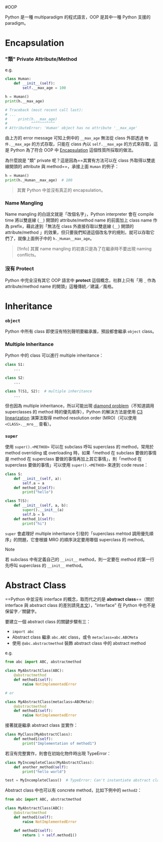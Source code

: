 #OOP

Python 是一種 multiparadigm 的程式語言，OOP 是其中一種 Python 支援的 paradigm。

# Encapsulation

### "類" Private Attribute/Method

e.g.

```Python
class Human:
    def __init__(self):
        self.__max_age = 100

h = Human()
print(h.__max_age)

# Traceback (most recent call last):
# ...
#     print(h.__max_age)
#           ^^^^^^^^^^^
# AttributeError: 'Human' object has no attribute '__max_age'
```

由上方的 error message 可知上例中的 `__max_age` 無法從 class 外部透過 `物件.__max_age` 的方式存取，只能在 class 內以 `self.__max_age` 的方式來存取，這是 Python 為了符合 OOP 中 [Encapsulation](</Programming Language/OOP 四本柱.md#封裝 (Encapsulation)>) 這個性質所採取的做法。

為什麼說是 "類" private 呢？這是因為==其實有方法可以在 class 外取得以雙底線開頭的 attribute 與 method==，承接上面 `Human` 的例子：

```Python
h = Human()
print(h._Human__max_age)  # 100
```

>其實 Python 中並沒有真正的 encapsulation。

### Name Mangling

Name mangling 的白話文就是「改個名字」，Python interpreter 會在 compile time 將以雙底線 (`__`) 開頭的 attribute/method name 的前面加上 class name 作為 prefix，藉此達到「無法在 class 外直接存取以雙底線 (`__`) 開頭的 attribute/method 」的效果，但只要我們知道這個改名字的規則，就可以存取它們了，就像上面例子中的 `h._Human__max_age`。

>[!Info]
>其實 name mangling 的初衷只是為了在繼承時不要出現 naming conflicts。

### 沒有 Protect

Python 中完全沒有其它 OOP 語言中 **protect** 這個概念，社群上只有「用 `_` 作為 attribute/method name 的開頭」這種傳統／建議／風格。

# Inheritance

### `object`

Python 中所有 class 即使沒有特別聲明要繼承誰，預設都會繼承 `object` class。

### Multiple Inheritance

Python 中的 class 可以進行 multiple inheritance：

```Python
class S1:
    ...

class S2:
    ...

class T(S1, S2):  # multiple inheritance
    ...
```

但也因為 multiple inheritance，所以可能出現 [diamond problem](</Programming Language/OOP 零碎筆記.md#Diamond Problem>)（不知道調用 superclasses 的 method 時的優先順序），Python 的解決方法是使用 [C3 linearization](https://en.wikipedia.org/wiki/C3_linearization) 演算法取得 method resolution order (MRO)（可以使用 `<CLASS>.__mro__` 查看）。

### `super`

使用 `super().<METHOD>` 可以在 subclass 呼叫 superclass 的 method，常用於 method overriding 或 overloading 時，如果「method 在 subclass 要做的事情是 method 在 superclass 要做的事情再加上其它事情」，則「method 在 superclass 要做的事情」可以使用 `super().<METHOD>` 來達到 code reuse：

```Python
class S:
    def __init__(self, a):
        self.a = a
    def method_1(self):
        print("hello")

class T(S):
    def __init__(self, a, b):
        super().__init__(a)
        self.b = b
    def method_1(self):
        print("hi")
```

`super` 會處理好 multiple inheritance 引發的「superclass mehtod 調用優先順序」的問題，它會根據 MRO 的順序決定要用哪個 superclass 的 method。

>[!Note]
>若 subclass 中有定義自己的 `__init__` method，則一定要在 method 的第一行先呼叫 superclass 的 `__init__` method。

# Abstract Class

==Python 中並沒有 interface 的概念，取而代之的是 **abstract class**==（關於 interface 與 abstract class 的差別請見[本文](</Programming Language/OOP 四本柱.md#Interface vs. Abstract Class>)），"interface" 在 Python 中也不是保留字／關鍵字。

要建立一個 abstract class 的關鍵步驟有三：

- `import abc`
- Abstract class 繼承 `abc.ABC` class，或令 `metaclass=abc.ABCMeta`
- 使用 `@abc.abstractmethod` 裝飾 abstract class 中的 abstract method

e.g.

```Python
from abc import ABC, abstractmethod

class MyAbstractClass(ABC):
    @abstractmethod
    def method1(self):
        raise NotImplementedError

# or

class MyAbstractClass(metaclass=ABCMeta):
    @abstractmethod
    def method1(self):
        raise NotImplementedError
```

接著就是繼承 abstract class 並實作：

```Python
class MyClass(MyAbstractClass):
    def method1(self):
        print("Implementation of method1")
```

若沒有完整實作，則會在初始化物件時出現 TypeError：

```Python
class MyIncompleteClass(MyAbstractClass):
    def another_method(self):
        print("hello world")

test = MyIncompleteClass()  # TypeError: Can't instantiate abstract class MyIncompleteClass with abstract method method1
```

Abstract class 中也可以有 concrete method，比如下例中的 `method2`：

```Python
from abc import ABC, abstractmethod

class MyAbstractClass(ABC):
    @abstractmethod
    def method1(self):
        raise NotImplementedError

    def method2(self):
        return 1 + self.method1()
```
